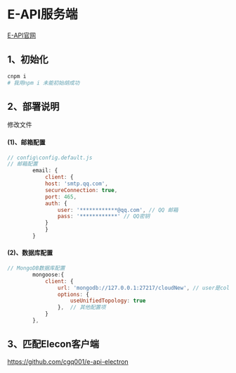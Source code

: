 # E-API服务端
[E-API官网](http://e-api.nodebook.top/#/)
## 1、初始化
```bash
cnpm i
# 我用npm i 未能初始胡成功
```
## 2、部署说明
修改文件
#### (1)、邮箱配置
```js
// config\config.default.js
// 邮箱配置
		email: {
			client: {
			host: 'smtp.qq.com',
			secureConnection: true,
			port: 465,
			auth: {
				user: '************@qq.com', // QQ 邮箱
				pass: '************' // QQ密钥
			}
			}
		}
```
#### (2)、数据库配置
```js
// MongoDB数据库配置
        mongoose:{
            client: {
                url: 'mongodb://127.0.0.1:27217/cloudNew', // user是collection(数据库)名称
                options: {
                    useUnifiedTopology: true
                },  // 其他配置项
            }
        },
```
## 3、匹配Elecon客户端
https://github.com/cgq001/e-api-electron